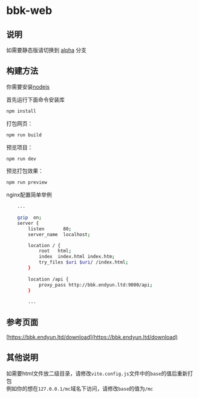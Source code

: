 # bbk-web

## 说明

如需要静态版请切换到 [alpha](https://github.com/zihao-il/bbk-web/tree/alpha) 分支

## 构建方法

你需要安装[nodejs](https://nodejs.org/)

首先运行下面命令安装库

```bash
npm install
```

打包网页：

```bash
npm run build
```

预览项目：

```bash
npm run dev
```

预览打包效果：

```bash
npm run preview
```

nginx配置简单举例

```bash
    ...
    
    gzip  on;
    server {
        listen       80;
        server_name  localhost;

        location / {
            root   html;
            index  index.html index.htm;
            try_files $uri $uri/ /index.html;
        }
        
        location /api {
            proxy_pass http://bbk.endyun.ltd:9000/api; 
        }
        
        ...

```

## 参考页面

[https://bbk.endyun.ltd/download](https://bbk.endyun.ltd/download)

## 其他说明

如需要html文件放二级目录，请修改`vite.config.js`文件中的`base`的值后重新打包  
例如你的想在`127.0.0.1/mc`域名下访问，请修改`base`的值为`/mc`



